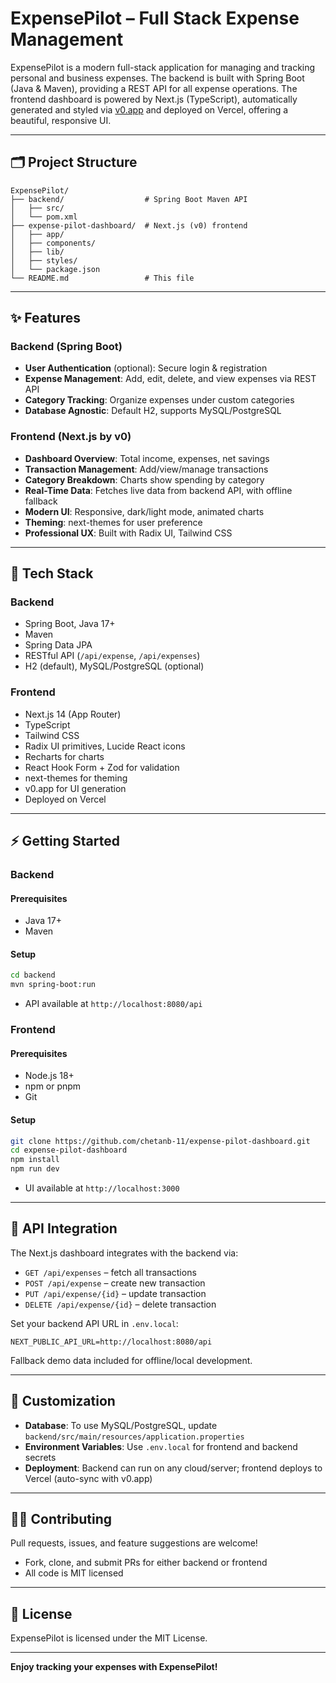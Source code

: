# ExpensePilot – Full Stack Expense Management

ExpensePilot is a modern full-stack application for managing and tracking personal and business expenses. The backend is built with Spring Boot (Java & Maven), providing a REST API for all expense operations. The frontend dashboard is powered by Next.js (TypeScript), automatically generated and styled via [v0.app](https://v0.app) and deployed on Vercel, offering a beautiful, responsive UI.

---

## 🗂 Project Structure

```
ExpensePilot/
├── backend/                  # Spring Boot Maven API
│   ├── src/
│   └── pom.xml
├── expense-pilot-dashboard/  # Next.js (v0) frontend
│   ├── app/
│   ├── components/
│   ├── lib/
│   ├── styles/
│   └── package.json
└── README.md                 # This file
```

---

## ✨ Features

### Backend (Spring Boot)
- **User Authentication** (optional): Secure login & registration
- **Expense Management**: Add, edit, delete, and view expenses via REST API
- **Category Tracking**: Organize expenses under custom categories
- **Database Agnostic**: Default H2, supports MySQL/PostgreSQL

### Frontend (Next.js by v0)
- **Dashboard Overview**: Total income, expenses, net savings
- **Transaction Management**: Add/view/manage transactions
- **Category Breakdown**: Charts show spending by category
- **Real-Time Data**: Fetches live data from backend API, with offline fallback
- **Modern UI**: Responsive, dark/light mode, animated charts
- **Theming**: next-themes for user preference
- **Professional UX**: Built with Radix UI, Tailwind CSS

---

## 🚀 Tech Stack

### Backend
- Spring Boot, Java 17+
- Maven
- Spring Data JPA
- RESTful API (`/api/expense`, `/api/expenses`)
- H2 (default), MySQL/PostgreSQL (optional)

### Frontend
- Next.js 14 (App Router)
- TypeScript
- Tailwind CSS
- Radix UI primitives, Lucide React icons
- Recharts for charts
- React Hook Form + Zod for validation
- next-themes for theming
- v0.app for UI generation
- Deployed on Vercel

---

## ⚡️ Getting Started

### Backend

#### Prerequisites
- Java 17+
- Maven

#### Setup
```bash
cd backend
mvn spring-boot:run
```
- API available at `http://localhost:8080/api`

### Frontend

#### Prerequisites
- Node.js 18+
- npm or pnpm
- Git

#### Setup
```bash
git clone https://github.com/chetanb-11/expense-pilot-dashboard.git
cd expense-pilot-dashboard
npm install
npm run dev
```
- UI available at `http://localhost:3000`

---

## 🔗 API Integration

The Next.js dashboard integrates with the backend via:

- `GET /api/expenses` – fetch all transactions
- `POST /api/expense` – create new transaction
- `PUT /api/expense/{id}` – update transaction
- `DELETE /api/expense/{id}` – delete transaction

Set your backend API URL in `.env.local`:
```
NEXT_PUBLIC_API_URL=http://localhost:8080/api
```
Fallback demo data included for offline/local development.

---

## 🔧 Customization

- **Database**: To use MySQL/PostgreSQL, update `backend/src/main/resources/application.properties`
- **Environment Variables**: Use `.env.local` for frontend and backend secrets
- **Deployment**: Backend can run on any cloud/server; frontend deploys to Vercel (auto-sync with v0.app)

---

## 🧑‍💻 Contributing

Pull requests, issues, and feature suggestions are welcome!
- Fork, clone, and submit PRs for either backend or frontend
- All code is MIT licensed

---

## 📄 License

ExpensePilot is licensed under the MIT License.

---

**Enjoy tracking your expenses with ExpensePilot!**
